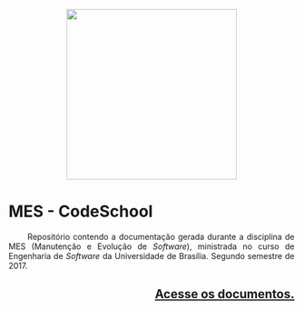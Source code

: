 

<p align="center"><img width="300"src="https://codeschool.lappis.rocks/static/img/logo.svg"></p>


# MES - CodeSchool

<p align="justify">&emsp;&emsp; Repositório contendo a documentação gerada durante a disciplina de MES (Manutenção e Evolução de <i>Software</i>), ministrada no curso de Engenharia de <i>Software</i> da Universidade de Brasília. Segundo semestre de 2017.</p>

## <p align="right"><a href="https://github.com/MES-codeSSchool/MES-Documentation/wiki">Acesse os documentos.</a></p>
